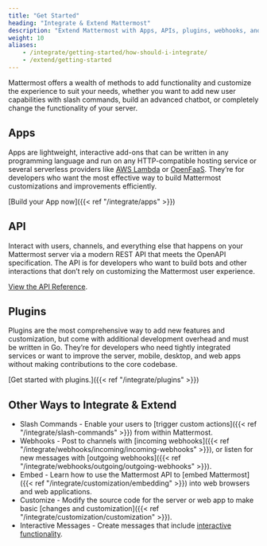 ```yaml
---
title: "Get Started"
heading: "Integrate & Extend Mattermost"
description: "Extend Mattermost with Apps, APIs, plugins, webhooks, and more."
weight: 10
aliases: 
    - /integrate/getting-started/how-should-i-integrate/
    - /extend/getting-started
---
```

Mattermost offers a wealth of methods to add functionality and customize the experience to suit your needs, whether you want to add new user capabilities with slash commands, build an advanced chatbot, or completely change the functionality of your server.


## Apps

Apps are lightweight, interactive add-ons that can be written in any programming
language and run on any HTTP-compatible hosting service or several serverless
providers like [AWS Lambda](https://aws.amazon.com/lambda/) or
[OpenFaaS](https://www.openfaas.com/). They’re for developers who want the most
effective way to build Mattermost customizations and improvements efficiently.

[Build your App now]({{< ref "/integrate/apps" >}})


## API

Interact with users, channels, and everything else that happens on your Mattermost server via a modern REST API that meets the OpenAPI specification. The API is for developers who want to build bots and other interactions that don’t rely on customizing the Mattermost user experience.

[View the API Reference](https://api.mattermost.com/).


## Plugins

Plugins are the most comprehensive way to add new features and customization, but come with additional development overhead and must be written in Go. They’re for developers who need tightly integrated services or want to improve the server, mobile, desktop, and web apps without making contributions to the core codebase.

[Get started with plugins.]({{< ref "/integrate/plugins" >}})


## Other Ways to Integrate & Extend



* Slash Commands - Enable your users to [trigger custom actions]({{< ref "/integrate/slash-commands" >}}) from within Mattermost.
* Webhooks - Post to channels with [incoming webhooks]({{< ref "/integrate/webhooks/incoming/incoming-webhooks" >}}), or listen for new messages with [outgoing webhooks]({{< ref "/integrate/webhooks/outgoing/outgoing-webhooks" >}}).
* Embed - Learn how to use the Mattermost API to [embed Mattermost]({{< ref "/integrate/customization/embedding" >}}) into web browsers and web applications.
* Customize - Modify the source code for the server or web app to make basic [changes and customization]({{< ref "/integrate/customization/customization" >}}).
* Interactive Messages - Create messages that include [interactive functionality](https://docs.mattermost.com/developer/interactive-messages.html).
